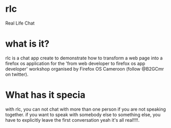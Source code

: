 # rlc
Real Life Chat
# what is it?
rlc is a chat app create to demonstrate how to transform a web page into a firefox os application for the 
'from web developer to firefox os app developer' workshop organised by Firefox OS Cameroon (follow @B2GCmr on twitter).
# What has it specia
with rlc, you can not chat with more than one person if you are not speaking together.
if you want to speak with somebody else to something else, you have to explicitly leave the first conversation
yeah it's all real!!!!.
